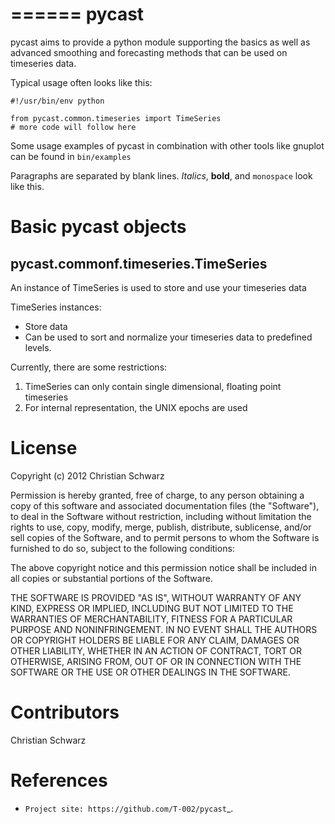 ======
pycast
======

pycast aims to provide a python module supporting the basics as 
well as advanced smoothing and forecasting methods that can be used
on timeseries data.

Typical usage often looks like this:

    #!/usr/bin/env python
    
    from pycast.common.timeseries import TimeSeries
    # more code will follow here

Some usage examples of pycast in combination with other tools like gnuplot
can be found in ``bin/examples``

Paragraphs are separated by blank lines. *Italics*, **bold**,
and ``monospace`` look like this.

Basic pycast objects
====================

pycast.commonf.timeseries.TimeSeries
------------------------------------
An instance of TimeSeries is used to store and use your timeseries data

TimeSeries instances:

* Store data
* Can be used to sort and normalize your timeseries data to predefined levels.

Currently, there are some restrictions:

1. TimeSeries can only contain single dimensional, floating point timeseries
2. For internal representation, the UNIX epochs are used

License
=======
Copyright (c) 2012 Christian Schwarz

Permission is hereby granted, free of charge, to any person obtaining
a copy of this software and associated documentation files (the
"Software"), to deal in the Software without restriction, including
without limitation the rights to use, copy, modify, merge, publish,
distribute, sublicense, and/or sell copies of the Software, and to
permit persons to whom the Software is furnished to do so, subject to
the following conditions:

The above copyright notice and this permission notice shall be
included in all copies or substantial portions of the Software.

THE SOFTWARE IS PROVIDED "AS IS", WITHOUT WARRANTY OF ANY KIND,
EXPRESS OR IMPLIED, INCLUDING BUT NOT LIMITED TO THE WARRANTIES OF
MERCHANTABILITY, FITNESS FOR A PARTICULAR PURPOSE AND
NONINFRINGEMENT. IN NO EVENT SHALL THE AUTHORS OR COPYRIGHT HOLDERS BE
LIABLE FOR ANY CLAIM, DAMAGES OR OTHER LIABILITY, WHETHER IN AN ACTION
OF CONTRACT, TORT OR OTHERWISE, ARISING FROM, OUT OF OR IN CONNECTION
WITH THE SOFTWARE OR THE USE OR OTHER DEALINGS IN THE SOFTWARE.

Contributors
============
Christian Schwarz

References
==========
* `Project site: https://github.com/T-002/pycast`_.